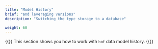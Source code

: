 ```yaml
---
title: "Model History"
brief: "and leveraging versions"
description: "Switching the type storage to a database"

weight: 60
---
```


{{<lead>}}
This section shows you how to work with `hof` data model history.
{{</lead>}}

